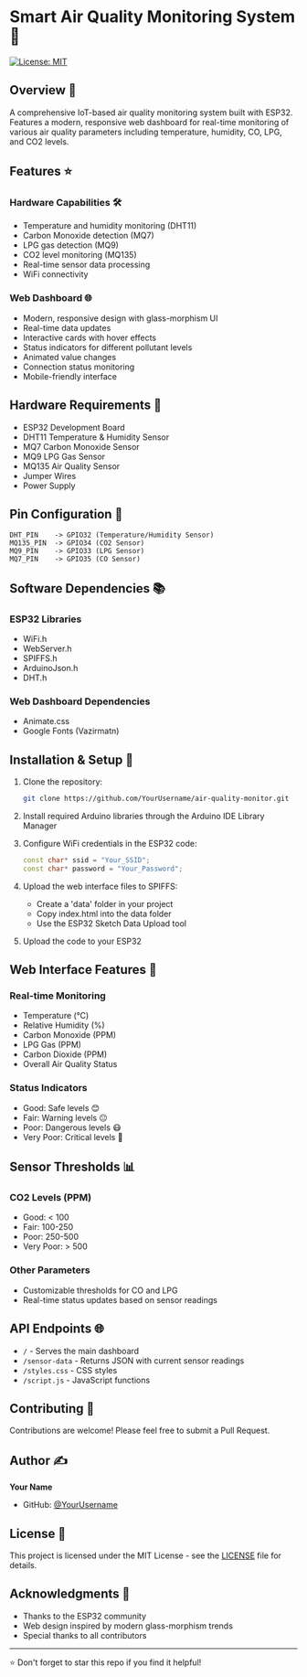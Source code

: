 # Smart Air Quality Monitoring System 🌟

[![License: MIT](https://img.shields.io/badge/License-MIT-yellow.svg)](https://opensource.org/licenses/MIT)

## Overview 📝

A comprehensive IoT-based air quality monitoring system built with ESP32. Features a modern, responsive web dashboard for real-time monitoring of various air quality parameters including temperature, humidity, CO, LPG, and CO2 levels.

## Features ⭐

### Hardware Capabilities 🛠️
- Temperature and humidity monitoring (DHT11)
- Carbon Monoxide detection (MQ7)
- LPG gas detection (MQ9)
- CO2 level monitoring (MQ135)
- Real-time sensor data processing
- WiFi connectivity

### Web Dashboard 🌐
- Modern, responsive design with glass-morphism UI
- Real-time data updates
- Interactive cards with hover effects
- Status indicators for different pollutant levels
- Animated value changes
- Connection status monitoring
- Mobile-friendly interface

## Hardware Requirements 📌

- ESP32 Development Board
- DHT11 Temperature & Humidity Sensor
- MQ7 Carbon Monoxide Sensor
- MQ9 LPG Gas Sensor
- MQ135 Air Quality Sensor
- Jumper Wires
- Power Supply

## Pin Configuration 🔌

```
DHT_PIN    -> GPIO32 (Temperature/Humidity Sensor)
MQ135_PIN  -> GPIO34 (CO2 Sensor)
MQ9_PIN    -> GPIO33 (LPG Sensor)
MQ7_PIN    -> GPIO35 (CO Sensor)
```

## Software Dependencies 📚

### ESP32 Libraries
- WiFi.h
- WebServer.h
- SPIFFS.h
- ArduinoJson.h
- DHT.h

### Web Dashboard Dependencies
- Animate.css
- Google Fonts (Vazirmatn)

## Installation & Setup 🔧

1. Clone the repository:
   ```bash
   git clone https://github.com/YourUsername/air-quality-monitor.git
   ```

2. Install required Arduino libraries through the Arduino IDE Library Manager

3. Configure WiFi credentials in the ESP32 code:
   ```cpp
   const char* ssid = "Your_SSID";
   const char* password = "Your_Password";
   ```

4. Upload the web interface files to SPIFFS:
   - Create a 'data' folder in your project
   - Copy index.html into the data folder
   - Use the ESP32 Sketch Data Upload tool

5. Upload the code to your ESP32

## Web Interface Features 🎨

### Real-time Monitoring
- Temperature (°C)
- Relative Humidity (%)
- Carbon Monoxide (PPM)
- LPG Gas (PPM)
- Carbon Dioxide (PPM)
- Overall Air Quality Status

### Status Indicators
- Good: Safe levels 😊
- Fair: Warning levels 😐
- Poor: Dangerous levels 😷
- Very Poor: Critical levels 🤢

## Sensor Thresholds 📊

### CO2 Levels (PPM)
- Good: < 100
- Fair: 100-250
- Poor: 250-500
- Very Poor: > 500

### Other Parameters
- Customizable thresholds for CO and LPG
- Real-time status updates based on sensor readings

## API Endpoints 🌐

- `/` - Serves the main dashboard
- `/sensor-data` - Returns JSON with current sensor readings
- `/styles.css` - CSS styles
- `/script.js` - JavaScript functions

## Contributing 🤝

Contributions are welcome! Please feel free to submit a Pull Request.

## Author ✍️

**Your Name**
- GitHub: [@YourUsername](https://github.com/YourUsername)

## License 📄

This project is licensed under the MIT License - see the [LICENSE](LICENSE) file for details.

## Acknowledgments 🙏

- Thanks to the ESP32 community
- Web design inspired by modern glass-morphism trends
- Special thanks to all contributors

---
⭐ Don't forget to star this repo if you find it helpful!
